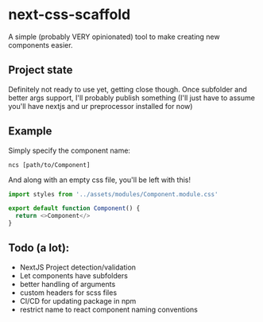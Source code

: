 # next-css-scaffold

A simple (probably VERY opinionated) tool to make creating new components easier.

## Project state
Definitely not ready to use yet, getting close though. 
Once subfolder and better args support, I'll probably publish something 
(I'll just have to assume you'll have nextjs and ur preprocessor installed for now)

## Example
Simply specify the component name:
```
ncs [path/to/Component]
```

And along with an empty css file, you'll be left with this!
```typescript
import styles from '../assets/modules/Component.module.css'

export default function Component() {
  return <>Component</>
}
```

## Todo (a lot):
- NextJS Project detection/validation
- Let components have subfolders
- better handling of arguments
- custom headers for scss files
- CI/CD for updating package in npm
- restrict name to react component naming conventions
